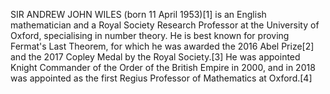 SIR ANDREW JOHN WILES (born 11 April 1953)[1] is an English mathematician and a Royal Society Research Professor at the University of Oxford, specialising in number theory. He is best known for proving Fermat's Last Theorem, for which he was awarded the 2016 Abel Prize[2] and the 2017 Copley Medal by the Royal Society.[3] He was appointed Knight Commander of the Order of the British Empire in 2000, and in 2018 was appointed as the first Regius Professor of Mathematics at Oxford.[4]
